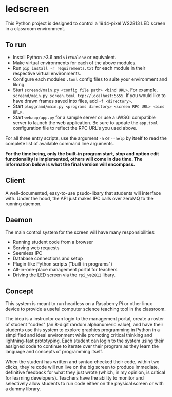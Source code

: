 # ledscreen

This Python project is designed to control a 1944-pixel WS2813 LED screen in a classroom environment.

## To run

- Install Python >3.6 and `virtualenv` or equivalent.
- Make virtual environments for each of the above modules.
- Run `pip install -r requirements.txt` for each module in their respective virtual environments.
- Configure each modules `.toml` config files to suite your environment and liking.
- Start `screend/main.py <config file path> <bind URL>`. For example, `screend/main.py screen.toml tcp://localhost:5555`. If you would like to have drawn frames saved into files, add `-f <directory>`.
- Start `pluggramd/main.py <programs directory> <screen RPC URL> <bind URL>`.
- Start `webapp/app.py` for a sample server or use a uWSGI compatible server to launch the web application. Be sure to update the `app.toml` configuration file to reflect the RPC URL's you used above.

For all three entry scripts, use the argument `-h` or `--help` by itself to read the complete list of available command line arguments.

**For the time being, only the built-in program start, stop and option edit functionality is implemented, others will come in due time. The information below is what the final version will encompass.**

## Client

A well-documented, easy-to-use psudo-libary that students will interface with. Under the hood, the API just makes IPC calls over zeroMQ to the running daemon.

## Daemon

The main control system for the screen will have many responsibilities:

- Running student code from a browser
- Serving web requests
- Seemless IPC
- Database connections and setup
- Plugin-like Python scripts ("built-in programs")
- All-in-one-place management portal for teachers
- Driving the LED screen via the `rpi_ws2812` libary.

## Concept

This system is meant to run headless on a Raspberry Pi or other linux device to provide a useful computer science teaching tool in the classroom.

The idea is a instructor can login to the management portal, create a roster of student "codes" (an 8-digit random alphanumeric value), and have their students use this system to explore graphics programming in Python in a simplified and ideal environment while promoting critical thinking and lightning-fast prototyping. Each student can login to the system using their assigned code to continue to iterate over their program as they learn the language and concepts of programming itself.

When the student has written and syntax-checked their code, within two clicks, they're code will run live on the big screen to produce immediate, definitive feedback for what they just wrote (which, in my opinion, is critical for learning developers). Teachers have the ability to monitor and selectively allow students to run code either on the physical screen or with a dummy library.
